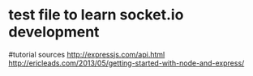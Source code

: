 # test file to learn socket.io development

#tutorial sources
http://expressjs.com/api.html
http://ericleads.com/2013/05/getting-started-with-node-and-express/

